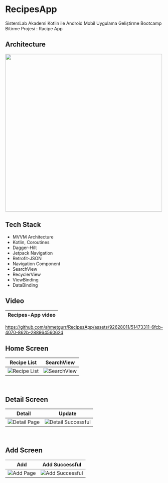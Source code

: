 # RecipesApp

SistersLab Akademi Kotlin ile Android Mobil Uygulama Geliştirme Bootcamp Bitirme Projesi : Racipe App

## Architecture

<img src="https://user-images.githubusercontent.com/58326260/178852509-172ccb09-fa87-48e7-9c0b-8a6e70783854.jpg" width="500" height="500"/>

## Tech Stack 
 - MVVM Architecture
 - Kotlin, Coroutines
 - Dagger-Hilt
 - Jetpack Navigation
 - Retrofit-JSON
 - Navigation Component
 - SearchView
 - RecyclerView
 - ViewBinding
 - DataBinding

 
 ## Video
 
| Recipes-App video |
| ---------------------------- |

https://github.com/ahmetgurr/RecipesApp/assets/92628011/51473311-6fcb-4070-862b-28896456062d


## Home Screen

| Recipe List | SearchView |
| ---------------------------- | ---------------------------- |
| ![Recipe List](https://github.com/ahmetgurr/RecipesApp/assets/92628011/623f99c6-1d67-412e-95db-eb59b945c172) | ![SearchView](https://github.com/ahmetgurr/RecipesApp/assets/92628011/a2be481b-1e6d-46d9-90e5-b6cc9fea0c72)


</br>

## Detail Screen
| Detail | Update |
| ---------------------------- | ---------------------------- |
| ![Detail Page](https://github.com/ahmetgurr/RecipesApp/assets/92628011/20b75722-5bcc-4af3-9e8a-533c364b2b85) | ![Detail Successful](https://github.com/ahmetgurr/RecipesApp/assets/92628011/11935433-6281-44bf-8551-548e4c8e0066)



</br>

## Add Screen
| Add | Add Successful |
| ---------------------------- | ---------------------------- |
|![Add Page](https://github.com/ahmetgurr/RecipesApp/assets/92628011/3ceda140-34f7-426b-8267-5f255f025994) | ![Add Successful](https://github.com/ahmetgurr/RecipesApp/assets/92628011/ba9494b5-dedc-4b3b-aebe-2e81dae165fb)|


</br>

